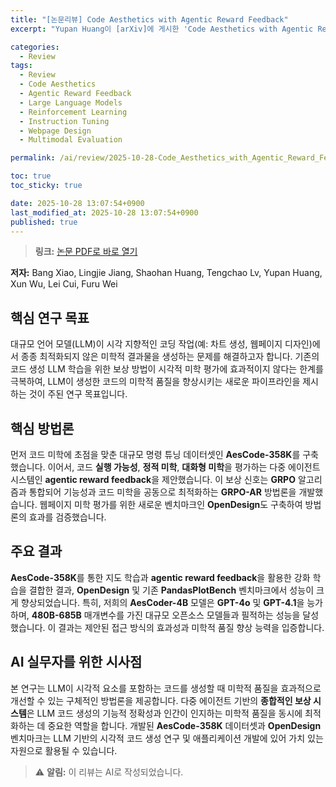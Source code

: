 ```yaml
---
title: "[논문리뷰] Code Aesthetics with Agentic Reward Feedback"
excerpt: "Yupan Huang이 [arXiv]에 게시한 'Code Aesthetics with Agentic Reward Feedback' 논문에 대한 자세한 리뷰입니다."

categories:
  - Review
tags:
  - Review
  - Code Aesthetics
  - Agentic Reward Feedback
  - Large Language Models
  - Reinforcement Learning
  - Instruction Tuning
  - Webpage Design
  - Multimodal Evaluation

permalink: /ai/review/2025-10-28-Code_Aesthetics_with_Agentic_Reward_Feedback/

toc: true
toc_sticky: true

date: 2025-10-28 13:07:54+0900
last_modified_at: 2025-10-28 13:07:54+0900
published: true
---
```

> **링크:** [논문 PDF로 바로 열기](https://arxiv.org/abs/2510.23272)

**저자:** Bang Xiao, Lingjie Jiang, Shaohan Huang, Tengchao Lv, Yupan Huang, Xun Wu, Lei Cui, Furu Wei



## 핵심 연구 목표
대규모 언어 모델(LLM)이 시각 지향적인 코딩 작업(예: 차트 생성, 웹페이지 디자인)에서 종종 최적화되지 않은 미학적 결과물을 생성하는 문제를 해결하고자 합니다. 기존의 코드 생성 LLM 학습을 위한 보상 방법이 시각적 미학 평가에 효과적이지 않다는 한계를 극복하여, LLM이 생성한 코드의 미학적 품질을 향상시키는 새로운 파이프라인을 제시하는 것이 주된 연구 목표입니다.

## 핵심 방법론
먼저 코드 미학에 초점을 맞춘 대규모 명령 튜닝 데이터셋인 **AesCode-358K**를 구축했습니다. 이어서, 코드 **실행 가능성**, **정적 미학**, **대화형 미학**을 평가하는 다중 에이전트 시스템인 **agentic reward feedback**을 제안했습니다. 이 보상 신호는 **GRPO** 알고리즘과 통합되어 기능성과 코드 미학을 공동으로 최적화하는 **GRPO-AR** 방법론을 개발했습니다. 웹페이지 미학 평가를 위한 새로운 벤치마크인 **OpenDesign**도 구축하여 방법론의 효과를 검증했습니다.

## 주요 결과
**AesCode-358K**를 통한 지도 학습과 **agentic reward feedback**을 활용한 강화 학습을 결합한 결과, **OpenDesign** 및 기존 **PandasPlotBench** 벤치마크에서 성능이 크게 향상되었습니다. 특히, 저희의 **AesCoder-4B** 모델은 **GPT-4o** 및 **GPT-4.1**을 능가하며, **480B-685B** 매개변수를 가진 대규모 오픈소스 모델들과 필적하는 성능을 달성했습니다. 이 결과는 제안된 접근 방식의 효과성과 미학적 품질 향상 능력을 입증합니다.

## AI 실무자를 위한 시사점
본 연구는 LLM이 시각적 요소를 포함하는 코드를 생성할 때 미학적 품질을 효과적으로 개선할 수 있는 구체적인 방법론을 제공합니다. 다중 에이전트 기반의 **종합적인 보상 시스템**은 LLM 코드 생성의 기능적 정확성과 인간이 인지하는 미학적 품질을 동시에 최적화하는 데 중요한 역할을 합니다. 개발된 **AesCode-358K** 데이터셋과 **OpenDesign** 벤치마크는 LLM 기반의 시각적 코드 생성 연구 및 애플리케이션 개발에 있어 가치 있는 자원으로 활용될 수 있습니다.

> ⚠️ **알림:** 이 리뷰는 AI로 작성되었습니다.